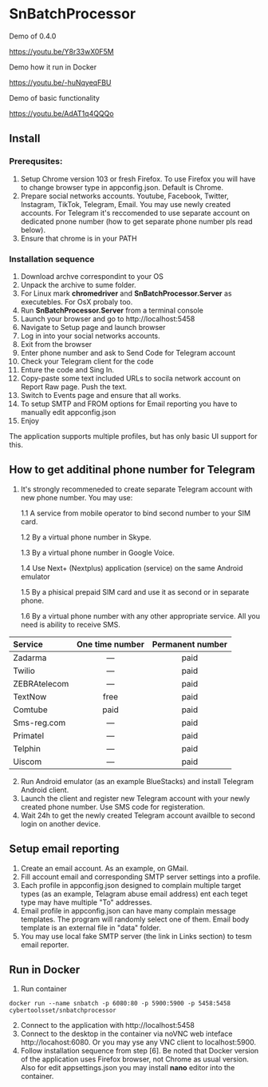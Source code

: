 # SnBatchProcessor

Demo of 0.4.0 

https://youtu.be/Y8r33wX0F5M

Demo how it run in Docker

https://youtu.be/-huNqyeqFBU

Demo of basic functionality

https://youtu.be/AdAT1q4QQQo

## Install

### Prerequsites:

1. Setup Chrome version 103 or fresh Firefox. To use Firefox you will have to change browser type in appconfig.json. Default is Chrome.
2. Prepare social networks accounts. Youtube, Facebook, Twitter, Instagram, TikTok, Telegram, Email. You may use newly created accounts. For Telegram it's reccomended to use separate account on dedicated pnone number (how to get separate phone number pls read below).
3. Ensure that chrome is in your PATH

### Installation sequence 

1. Download archve correspondint to your OS
2. Unpack the archive to sume folder.
3. For Linux mark **chromedriver** and **SnBatchProcessor.Server** as executebles. For OsX probaly too.
4. Run **SnBatchProcessor.Server** from a terminal console
5. Launch your browser and go to http://localhost:5458
6. Navigate to Setup page and launch browser
7. Log in into your social networks accounts.
8. Exit from the browser
9. Enter phone number and ask to Send Code for Telegram account
10. Check your Telegram client for the code
11. Enture the code and Sing In.
12. Copy-paste some text included URLs to socila network account on Report Raw page. Push the text. 
13. Switch  to Events page and ensure that all works. 
14. To setup SMTP and FROM options for Email reporting you have to manually edit appconfig.json
15. Enjoy

The application supports multiple profiles, but has only basic UI support for this.


## How to get additinal phone number for Telegram
1. It's strongly recommeneded to create separate Telegram account with new phone number. You may use:
 
   1.1 A service from mobile operator to bind second number to your SIM card.

   1.2 By a virtual phone number in Skype.

   1.3 By a virtual phone number in Google Voice.

   1.4 Use Next+ (Nextplus) application (service) on the same Android emulator
   
   1.5 By a phisical prepaid SIM card and use it as second or in separate phone.

   1.6 By a virtual phone number with any other appropriate service. All you need is ability to receive SMS.

| Service | One time number | Permanent number |
| :----- | :---: |  :---: |
| Zadarma | — | paid |
| Twilio | — | paid |
| ZEBRAtelecom | — | paid |
| TextNow | free | paid |
| Comtube | paid | paid |
| Sms-reg.com | — | paid |
| Primatel | — | paid |
| Telphin | — | paid |
| Uiscom | — | paid |

2. Run Android emulator (as an example BlueStacks) and install Telegram Android client.
3. Launch the client and register new Telegram account with your newly created phone number. Use SMS code for registeration.
4. Wait 24h to get the newly created Telegram account availble to second login on another device.


## Setup email reporting

1. Create an email account. As an example, on GMail. 
2. Fill account email and corresponding SMTP server settings into a profile.
3. Each profile in appconfig.json designed to complain multiple target types (as an example, Telagram abuse email address) ent each teget type may have multiple "To" addresses.
4. Email profile in appconfig.json can have many complain message templates. The program will randomly select one of them. Email body template is an external file in "data" folder.
5. You may use local fake SMTP server (the link in Links section) to tesm email reporter.

## Run in Docker

1. Run container
```
docker run --name snbatch -p 6080:80 -p 5900:5900 -p 5458:5458 cybertoolsset/snbatchprocessor
```
2. Connect to the application with http://localhost:5458
2. Connect to the desktop in the container via noVNC web inteface http://locahost:6080. Or you may yse any VNC client to localhost:5900.
2. Follow installation sequence from step [6]. Be noted that Docker version of the application uses Firefox browser, not Chrome as usual version. Also for edit appsettings.json you may install **nano** editor into the container.
